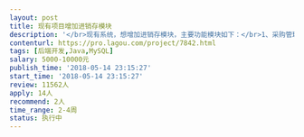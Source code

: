 ```yaml
---                
layout: post       
title: 现有项目增加进销存模块           
description: '</br>现有系统，想增加进销存模块，主要功能模块如下：</br>1、采购管理：货商分类，货商档案，采购入库，采购退货，货商结算、相应报表</br>2、批发管理：客户分类，客户档案，批发销售，批发退货，客户结算、相应报表</br>3、库存管理：门店要货，库存调整，库存调拨，库存盘点，相应报表</br>库存采用批次法，先进先出（系统自动处理，不用手工选）；</br>与现有商品档案、零售报表对接，减库存；</br>最好能同时完成相关前端界面（提供相应设计稿），开发完成后需移交全部代码及开发文档；</br>要有良好的代码编写习惯，有二个以上相关开发项目开发经验；</br>'     
contenturl: https://pro.lagou.com/project/7842.html      
tags: [后端开发,Java,MySQL]            
salary: 5000-10000元          
publish_time: '2018-05-14 23:15:27'         
start_time: '2018-05-14 23:15:27'           
review: 11562人                   
apply: 14人                   
recommend: 2人                   
time_range: 2-4周              
status: 执行中                  
---                 
```

